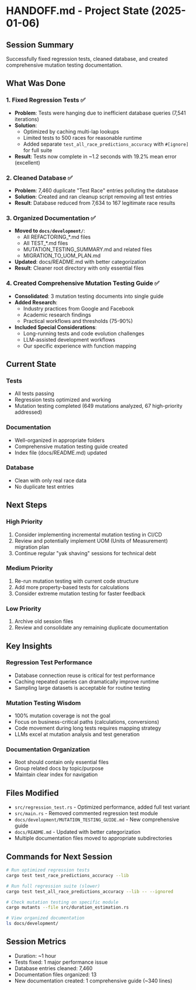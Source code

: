 # HANDOFF.md - Project State (2025-01-06)

## Session Summary
Successfully fixed regression tests, cleaned database, and created comprehensive mutation testing documentation.

## What Was Done

### 1. Fixed Regression Tests ✅
- **Problem**: Tests were hanging due to inefficient database queries (7,541 iterations)
- **Solution**: 
  - Optimized by caching multi-lap lookups
  - Limited tests to 500 races for reasonable runtime
  - Added separate `test_all_race_predictions_accuracy` with `#[ignore]` for full suite
- **Result**: Tests now complete in ~1.2 seconds with 19.2% mean error (excellent)

### 2. Cleaned Database ✅
- **Problem**: 7,460 duplicate "Test Race" entries polluting the database
- **Solution**: Created and ran cleanup script removing all test entries
- **Result**: Database reduced from 7,634 to 167 legitimate race results

### 3. Organized Documentation ✅
- **Moved to `docs/development/`**:
  - All REFACTORING_*.md files
  - All TEST_*.md files
  - MUTATION_TESTING_SUMMARY.md and related files
  - MIGRATION_TO_UOM_PLAN.md
- **Updated**: docs/README.md with better categorization
- **Result**: Cleaner root directory with only essential files

### 4. Created Comprehensive Mutation Testing Guide ✅
- **Consolidated**: 3 mutation testing documents into single guide
- **Added Research**: 
  - Industry practices from Google and Facebook
  - Academic research findings
  - Practical workflows and thresholds (75-90%)
- **Included Special Considerations**:
  - Long-running tests and code evolution challenges
  - LLM-assisted development workflows
  - Our specific experience with function mapping

## Current State

### Tests
- All tests passing
- Regression tests optimized and working
- Mutation testing completed (649 mutations analyzed, 67 high-priority addressed)

### Documentation
- Well-organized in appropriate folders
- Comprehensive mutation testing guide created
- Index file (docs/README.md) updated

### Database
- Clean with only real race data
- No duplicate test entries

## Next Steps

### High Priority
1. Consider implementing incremental mutation testing in CI/CD
2. Review and potentially implement UOM (Units of Measurement) migration plan
3. Continue regular "yak shaving" sessions for technical debt

### Medium Priority
1. Re-run mutation testing with current code structure
2. Add more property-based tests for calculations
3. Consider extreme mutation testing for faster feedback

### Low Priority
1. Archive old session files
2. Review and consolidate any remaining duplicate documentation

## Key Insights

### Regression Test Performance
- Database connection reuse is critical for test performance
- Caching repeated queries can dramatically improve runtime
- Sampling large datasets is acceptable for routine testing

### Mutation Testing Wisdom
- 100% mutation coverage is not the goal
- Focus on business-critical paths (calculations, conversions)
- Code movement during long tests requires mapping strategy
- LLMs excel at mutation analysis and test generation

### Documentation Organization
- Root should contain only essential files
- Group related docs by topic/purpose
- Maintain clear index for navigation

## Files Modified
- `src/regression_test.rs` - Optimized performance, added full test variant
- `src/main.rs` - Removed commented regression test module
- `docs/development/MUTATION_TESTING_GUIDE.md` - New comprehensive guide
- `docs/README.md` - Updated with better categorization
- Multiple documentation files moved to appropriate subdirectories

## Commands for Next Session
```bash
# Run optimized regression tests
cargo test test_race_predictions_accuracy --lib

# Run full regression suite (slower)
cargo test test_all_race_predictions_accuracy --lib -- --ignored

# Check mutation testing on specific module
cargo mutants --file src/duration_estimation.rs

# View organized documentation
ls docs/development/
```

## Session Metrics
- Duration: ~1 hour
- Tests fixed: 1 major performance issue
- Database entries cleaned: 7,460
- Documentation files organized: 13
- New documentation created: 1 comprehensive guide (~340 lines)